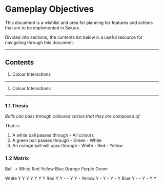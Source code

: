 ﻿Gameplay Objectives
===================

This document is a wishlist and area for planning for features and actions that are to be implemented in Sakuru.

Divided into sections, the contents list below is a useful resource for navigating through this document.

***

Contents
--------

1. Colour Interactions


***

1. Colour Interactions
----------------------

### 1.1 Thesis ###

*Balls can pass through coloured circles that they are composed of.*

That is:
  1. A white ball passes through
    - All colours
  2. A green ball passes through
    - Green
    - White
  3. An orange ball will pass through
    - White
    - Red
    - Yellow

### 1.2 Matrix ###

Ball ->  White  Red  Yellow  Blue  Orange  Purple  Green

White     Y      Y     Y      Y      Y       Y      Y
Red       Y      Y     -      -      Y       Y      -
Yellow    Y      -     Y      -      Y       -      Y
Blue	     Y      -     -      Y      -       Y      Y
